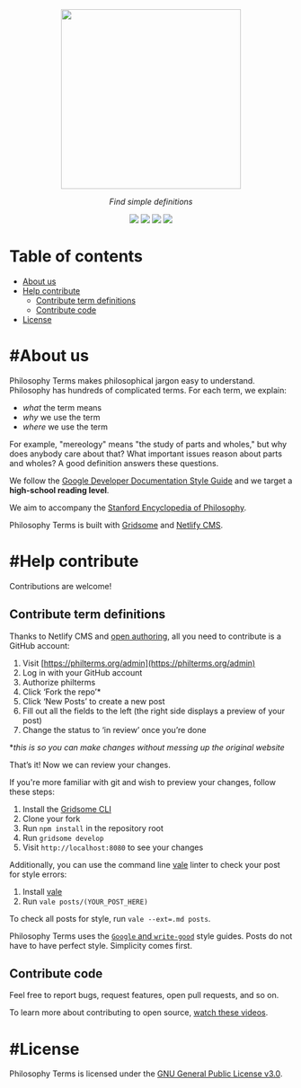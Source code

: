<div align="center">
  <a href="https://philterms.org">
    <img width="320px" src="https://user-images.githubusercontent.com/4089393/141154344-eb911bf2-047b-42bf-b607-5f3564ea3e7a.png" /> 
  </a>

  <em align="center"> Find simple definitions </em>
</div>

<p align="center">
  <img src="https://img.shields.io/github/license/garrison0/philterms" />
  <img src="https://img.shields.io/netlify/a488a1a3-3de7-4bae-8cae-1c579ac42d03" />
  <img src="https://img.shields.io/github/contributors/garrison0/philterms" />
  <a href="#help-contribute"><img src="https://img.shields.io/badge/PRs-welcome-brightgreen.svg" /></a>
</p>

<h1 />

Table of contents
=================

<!--ts-->
   * [About us](#about-us)
   * [Help contribute](#help-contribute)
     * [Contribute term definitions](#contribute-term-definitions)
     * [Contribute code](#contribute-code)
   * [License](#license)
<!--te-->

#About us
=================

Philosophy Terms makes philosophical jargon easy to understand. Philosophy has hundreds of complicated terms. For each term, we explain:

* *what* the term means
* *why* we use the term
* *where* we use the term

For example, "mereology" means "the study of parts and wholes," but why does anybody care about that? What important issues reason about parts and wholes? A good definition answers these questions.

We follow the [Google Developer Documentation Style Guide](https://developers.google.com/style/) and we target a **high-school reading level**.

We aim to accompany the [Stanford Encyclopedia of Philosophy](https://plato.stanford.edu/).

Philosophy Terms is built with [Gridsome](https://gridsome.org/) and [Netlify CMS](https://www.netlifycms.org/).

#Help contribute
==================

Contributions are welcome!

Contribute term definitions 
----------------------

Thanks to Netlify CMS and [open authoring](https://www.netlifycms.org/docs/open-authoring/), all you need to contribute is a GitHub account: 

1. Visit [https://philterms.org/admin](https://philterms.org/admin)
2. Log in with your GitHub account
3. Authorize philterms
4. Click ‘Fork the repo’*
5. Click ‘New Posts’ to create a new post
6. Fill out all the fields to the left (the right side displays a preview of your post)
7. Change the status to ‘in review’ once you’re done

**this is so you can make changes without messing up the original website*

That’s it! Now we can review your changes.

If you're more familiar with git and wish to preview your changes, follow these steps:

1. Install the [Gridsome CLI](https://github.com/gridsome/gridsome#quick-start)
2. Clone your fork
3. Run ```npm install``` in the repository root
4. Run ```gridsome develop``` 
5. Visit ```http://localhost:8080``` to see your changes

Additionally, you can use the command line [vale](https://github.com/errata-ai/vale) linter to check your post for style errors:

1. Install [vale](https://docs.errata.ai/vale/install)
2. Run ```vale posts/(YOUR_POST_HERE)```

To check all posts for style, run ```vale --ext=.md posts```.

Philosophy Terms uses the [```Google``` and ```write-good```](https://github.com/errata-ai/styles) style guides. Posts do not have to have perfect style. Simplicity comes first.


Contribute code
-------------------

Feel free to report bugs, request features, open pull requests, and so on.

To learn more about contributing to open source, [watch these videos](https://egghead.io/courses/how-to-contribute-to-an-open-source-project-on-github).

#License
==================

Philosophy Terms is licensed under the [GNU General Public License v3.0](https://github.com/garrison0/philterms/blob/master/LICENSE).

